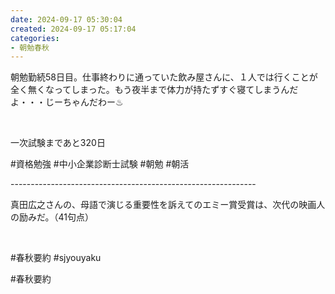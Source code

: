 ```yaml
---
date: 2024-09-17 05:30:04
created: 2024-09-17 05:17:04
categories:
- 朝勉春秋
---
```


朝勉勤続58日目。仕事終わりに通っていた飲み屋さんに、１人では行くことが全く無くなってしまった。もう夜半まで体力が持たずすぐ寝てしまうんだよ・・・じーちゃんだわー♨︎

<br>

一次試験まであと320日

#資格勉強 #中小企業診断士試験 #朝勉 #朝活

\-------------------------------------------------------------

真田広之さんの、母語で演じる重要性を訴えてのエミー賞受賞は、次代の映画人の励みだ。（41句点）

<br>

#春秋要約 #sjyouyaku

#春秋要約